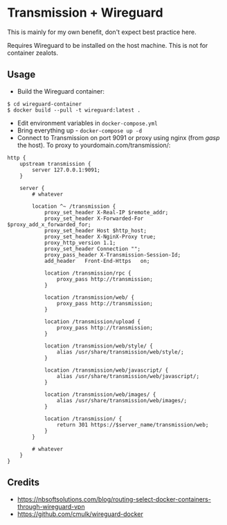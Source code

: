 Transmission + Wireguard
========================

This is mainly for my own benefit, don't expect best practice here.

Requires Wireguard to be installed on the host machine. This is not for container zealots.

Usage
-----

* Build the Wireguard container:

```shell
$ cd wireguard-container
$ docker build --pull -t wireguard:latest .
```

* Edit environment variables in `docker-compose.yml`
* Bring everything up - `docker-compose up -d`
* Connect to Transmission on port 9091 or proxy using nginx (from *gasp* the host). To proxy to yourdomain.com/transmission/:

```
http {
    upstream transmission {
        server 127.0.0.1:9091;
    }

    server {
        # whatever

        location ^~ /transmission {
            proxy_set_header X-Real-IP $remote_addr;
            proxy_set_header X-Forwarded-For $proxy_add_x_forwarded_for;
            proxy_set_header Host $http_host;
            proxy_set_header X-NginX-Proxy true;
            proxy_http_version 1.1;
            proxy_set_header Connection "";
            proxy_pass_header X-Transmission-Session-Id;
            add_header   Front-End-Https   on;

            location /transmission/rpc {
                proxy_pass http://transmission;
            }

            location /transmission/web/ {
                proxy_pass http://transmission;
            }

            location /transmission/upload {
                proxy_pass http://transmission;
            }

            location /transmission/web/style/ {
                alias /usr/share/transmission/web/style/;
            }

            location /transmission/web/javascript/ {
                alias /usr/share/transmission/web/javascript/;
            }

            location /transmission/web/images/ {
                alias /usr/share/transmission/web/images/;
            }

            location /transmission/ {
                return 301 https://$server_name/transmission/web;
            }
        }

        # whatever
    }
}
```

Credits
-------

* https://nbsoftsolutions.com/blog/routing-select-docker-containers-through-wireguard-vpn
* https://github.com/cmulk/wireguard-docker
